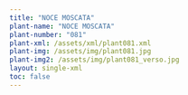 ```yaml
---
title: "NOCE MOSCATA"
plant-name: "NOCE MOSCATA"
plant-number: "081"
plant-xml: /assets/xml/plant081.xml
plant-img: /assets/img/plant081.jpg
plant-img2: /assets/img/plant081_verso.jpg
layout: single-xml
toc: false
---
```


